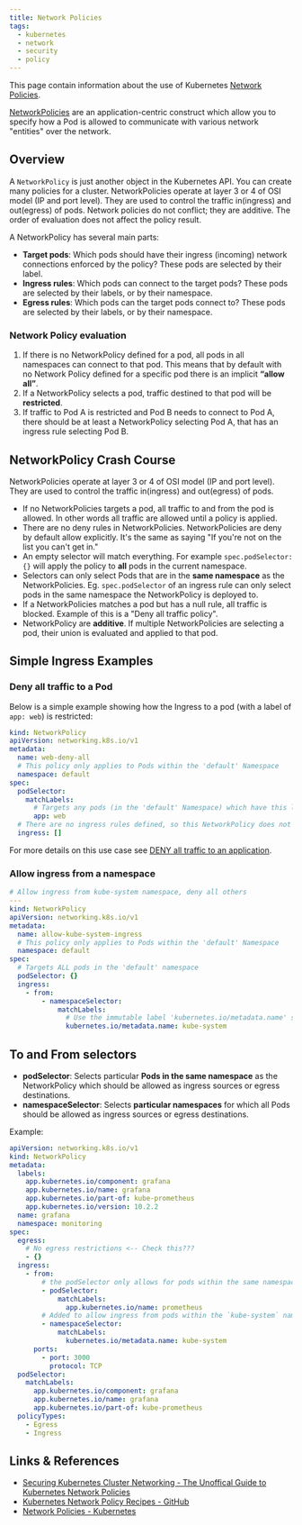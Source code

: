 ```yaml
---
title: Network Policies
tags:
  - kubernetes
  - network
  - security
  - policy
---
```


This page contain information about the use of Kubernetes [Network Policies](https://kubernetes.io/docs/concepts/services-networking/network-policies/).
<!--more-->
[NetworkPolicies](https://kubernetes.io/docs/concepts/services-networking/network-policies/) are an application-centric
construct which allow you to specify how a Pod is allowed to communicate with various network "entities" over the network.

## Overview

A `NetworkPolicy` is just another object in the Kubernetes API. You can create many policies for a cluster.
NetworkPolicies operate at layer 3 or 4 of OSI model (IP and port level). They are used to control the traffic in(ingress) and out(egress) of pods.
Network policies do not conflict; they are additive. The order of evaluation does not affect the policy result.

A NetworkPolicy has several main parts:
* **Target pods**: Which pods should have their ingress (incoming) network connections enforced by the policy? These pods are selected by their label.
* **Ingress rules**: Which pods can connect to the target pods? These pods are selected by their labels, or by their namespace.
* **Egress rules**: Which pods can the target pods connect to? These pods are selected by their labels, or by their namespace.

### Network Policy evaluation

1. If there is no NetworkPolicy defined for a pod, all pods in all namespaces can connect to that pod. This means that by default with no Network Policy defined for a specific pod there is an implicit **“allow all”**.
2. If a NetworkPolicy selects a pod, traffic destined to that pod will be **restricted**.
3. If traffic to Pod A is restricted and Pod B needs to connect to Pod A, there should be at least a NetworkPolicy selecting Pod A, that has an ingress rule selecting Pod B.

## NetworkPolicy Crash Course

NetworkPolicies operate at layer 3 or 4 of OSI model (IP and port level). They are used to control the traffic in(ingress) and out(egress) of pods.

* If no NetworkPolicies targets a pod, all traffic to and from the pod is allowed. In other words all traffic are allowed until a policy is applied.
* There are no deny rules in NetworkPolicies. NetworkPolicies are deny by default allow explicitly. It's the same as saying "If you're not on the list you can't get in."
* An empty selector will match everything. For example `spec.podSelector: {}` will apply the policy to **all** pods in the current namespace.
* Selectors can only select Pods that are in the **same namespace** as the NetworkPolicies. Eg. `spec.podSelector` of an ingress rule can only select pods in the same namespace the NetworkPolicy is deployed to.
* If a NetworkPolicies matches a pod but has a null rule, all traffic is blocked. Example of this is a "Deny all traffic policy".
* NetworkPolicy are **additive**. If multiple NetworkPolicies are selecting a pod, their union is evaluated and applied to that pod.

## Simple Ingress Examples

### Deny all traffic to a Pod

Below is a simple example showing how the Ingress to a pod (with a label of `app: web`) is restricted:

```yaml
kind: NetworkPolicy
apiVersion: networking.k8s.io/v1
metadata:
  name: web-deny-all
  # This policy only applies to Pods within the 'default' Namespace
  namespace: default
spec:
  podSelector:
    matchLabels:
      # Targets any pods (in the 'default' Namespace) which have this label
      app: web
  # There are no ingress rules defined, so this NetworkPolicy does not allow any traffic into the pods (i.e. the pods are isolated)
  ingress: []
```

For more details on this use case see [DENY all traffic to an application](https://github.com/ahmetb/kubernetes-network-policy-recipes/blob/master/01-deny-all-traffic-to-an-application.md).

### Allow ingress from a namespace

```yaml
# Allow ingress from kube-system namespace, deny all others
---
kind: NetworkPolicy
apiVersion: networking.k8s.io/v1
metadata:
  name: allow-kube-system-ingress
  # This policy only applies to Pods within the 'default' Namespace
  namespace: default
spec:
  # Targets ALL pods in the 'default' namespace
  podSelector: {}
  ingress:
    - from:
        - namespaceSelector:
            matchLabels:
              # Use the immutable label 'kubernetes.io/metadata.name' set on the namespace by the control plane
              kubernetes.io/metadata.name: kube-system
```

## To and From selectors

* **podSelector**: Selects particular **Pods in the same namespace** as the NetworkPolicy which should be allowed as ingress sources or egress destinations.
* **namespaceSelector**: Selects **particular namespaces** for which all Pods should be allowed as ingress sources or egress destinations.

Example:

```yaml
apiVersion: networking.k8s.io/v1
kind: NetworkPolicy
metadata:
  labels:
    app.kubernetes.io/component: grafana
    app.kubernetes.io/name: grafana
    app.kubernetes.io/part-of: kube-prometheus
    app.kubernetes.io/version: 10.2.2
  name: grafana
  namespace: monitoring
spec:
  egress:
    # No egress restrictions <-- Check this???
    - {}
  ingress:
    - from:
        # the podSelector only allows for pods within the same namespace (i.e. pods in the 'monitoring' namespace).
        - podSelector:
            matchLabels:
              app.kubernetes.io/name: prometheus
        # Added to allow ingress from pods within the `kube-system` namespace
        - namespaceSelector:
            matchLabels:
              kubernetes.io/metadata.name: kube-system
      ports:
        - port: 3000
          protocol: TCP
  podSelector:
    matchLabels:
      app.kubernetes.io/component: grafana
      app.kubernetes.io/name: grafana
      app.kubernetes.io/part-of: kube-prometheus
  policyTypes:
    - Egress
    - Ingress
```

## Links & References

* [Securing Kubernetes Cluster Networking - The Unoffical Guide to Kubernetes Network Policies](https://ahmet.im/blog/kubernetes-network-policy/)
* [Kubernetes Network Policy Recipes - GitHub](https://github.com/ahmetb/kubernetes-network-policy-recipes/tree/master?tab=readme-ov-file)
* [Network Policies - Kubernetes](https://kubernetes.io/docs/concepts/services-networking/network-policies/)
